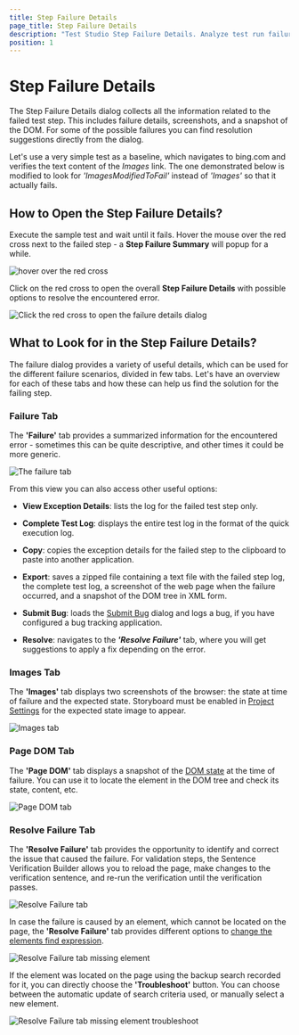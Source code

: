 ```yaml
---
title: Step Failure Details
page_title: Step Failure Details
description: "Test Studio Step Failure Details. Analyze test run failure. My test studio test failed. How to fix a failed test studio test. "
position: 1
---
```

# Step Failure Details

The Step Failure Details dialog collects all the information related to the failed test step. This includes failure details, screenshots, and a snapshot of the DOM. For some of the possible failures you can find resolution suggestions directly from the dialog.

Let's use a very simple test as a baseline, which navigates to bing.com and verifies the text content of the _Images_ link. The one demonstrated below is modified to look for _'ImagesModifiedToFail'_ instead of _'Images'_ so that it actually fails.

## How to Open the Step Failure Details?

Execute the sample test and wait until it fails. Hover the mouse over the red cross next to the failed step - a **Step Failure Summary** will popup for a while.

![hover over the red cross][2]

Click on the red cross to open the overall **Step Failure Details** with possible options to resolve the encountered error.

![Click the red cross to open the failure details dialog][2a]

## What to Look for in the Step Failure Details?

The failure dialog provides a variety of useful details, which can be used for the different failure scenarios, divided in few tabs. Let's have an overview for each of these tabs and how these can help us find the solution for the failing step.

### Failure Tab

The **'Failure'** tab provides a summarized information for the encountered error - sometimes this can be quite descriptive, and other times it could be more generic.

![The failure tab][3]

From this view you can also access other useful options:

* **View Exception Details**: lists the log for the failed test step only.

* **Complete Test Log**: displays the entire test log in the format of the quick execution log.

* **Copy**: copies the exception details for the failed step to the clipboard to paste into another application.

* **Export**: saves a zipped file containing a text file with the failed step log, the complete test log, a screenshot of the web page when the failure occurred, and a snapshot of the DOM tree in XML form.

* **Submit Bug**: loads the <a href="/features/integration/bug-tracking/submit-bug" target="_blank">Submit Bug</a> dialog and logs a bug, if you have configured a bug tracking application.

* **Resolve**: navigates to the ***'Resolve Failure'*** tab, where you will get suggestions to apply a fix depending on the error.

### Images Tab

The **'Images'** tab displays two screenshots of the browser: the state at time of failure and the expected state. Storyboard must be enabled in <a href="/features/project-settings/recording-options" target="_blank">Project Settings</a> for the expected state image to appear.

![Images tab][4]

### Page DOM Tab

The **'Page DOM'** tab displays a snapshot of the <a href="/troubleshooting-guide/troubleshooting-tools-tg/using-the-dom-on-failure" target="_blank">DOM state</a> at the time of failure. You can use it to locate the element in the DOM tree and check its state, content, etc.

![Page DOM tab][5]

### Resolve Failure Tab

The **'Resolve Failure'** tab provides the opportunity to identify and correct the issue that caused the failure. For validation steps, the Sentence Verification Builder allows you to reload the page, make changes to the verification sentence, and re-run the verification until the verification passes.

![Resolve Failure tab][6]

In case the failure is caused by an element, which cannot be located on the page, the **'Resolve Failure'** tab provides different options to <a href="/features/elements-explorer/find-element" target="_blank">change the elements find expression</a>.

![Resolve Failure tab missing element][7]

If the element was located on the page using the backup search recorded for it, you can directly choose the **'Troubleshoot'** button. You can choose between the automatic update of search criteria used, or manually select a new element.

![Resolve Failure tab missing element troubleshoot][8]

[1]: /img/automated-tests/test-results/step-failure-details/fig1.png
[2]: /img/automated-tests/test-results/step-failure-details/fig2.png
[2a]: /img/automated-tests/test-results/step-failure-details/fig2a.png
[3]: /img/automated-tests/test-results/step-failure-details/fig3.png
[4]: /img/automated-tests/test-results/step-failure-details/fig4.png
[5]: /img/automated-tests/test-results/step-failure-details/fig5.png
[6]: /img/automated-tests/test-results/step-failure-details/fig6.png
[7]: /img/automated-tests/test-results/step-failure-details/fig7.png
[8]: /img/automated-tests/test-results/step-failure-details/fig8.png